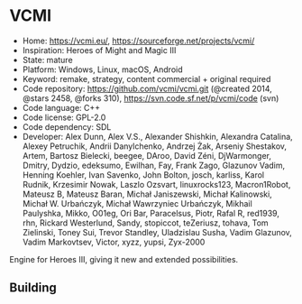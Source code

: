 # VCMI

- Home: https://vcmi.eu/, https://sourceforge.net/projects/vcmi/
- Inspiration: Heroes of Might and Magic III
- State: mature
- Platform: Windows, Linux, macOS, Android
- Keyword: remake, strategy, content commercial + original required
- Code repository: https://github.com/vcmi/vcmi.git (@created 2014, @stars 2458, @forks 310), https://svn.code.sf.net/p/vcmi/code (svn)
- Code language: C++
- Code license: GPL-2.0
- Code dependency: SDL
- Developer: Alex Dunn, Alex V.S., Alexander Shishkin, Alexandra Catalina, Alexey Petruchik, Andrii Danylchenko, Andrzej Żak, Arseniy Shestakov, Artem, Bartosz Bielecki, beegee, DAroo, David Zéni, DjWarmonger, Dmitry, Dydzio, edeksumo, Ewilhan, Fay, Frank Zago, Glazunov Vadim, Henning Koehler, Ivan Savenko, John Bolton, josch, karliss, Karol Rudnik, Krzesimir Nowak, Laszlo Ozsvart, linuxrocks123, Macron1Robot, Mateusz B, Mateusz Baran, Michał Janiszewski, Michał Kalinowski, Michał W. Urbańczyk, Michał Wawrzyniec Urbańczyk, Mikhail Paulyshka, Mikko, O01eg, Ori Bar, Paracelsus, Piotr, Rafal R, red1939, rhn, Rickard Westerlund, Sandy, stopiccot, teZeriusz, tohava, Tom Zielinski, Toney Sui, Trevor Standley, Uladzislau Susha, Vadim Glazunov, Vadim Markovtsev, Victor, xyzz, yupsi, Zyx-2000

Engine for Heroes III, giving it new and extended possibilities.

## Building
